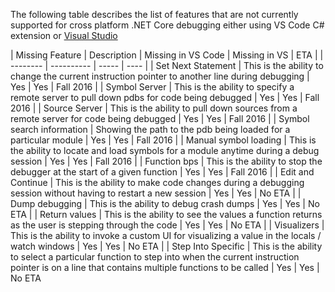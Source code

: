 The following table describes the list of features that are not currently supported for cross platform .NET Core debugging either using VS Code C# extension or [Visual Studio](https://github.com/microsoft/MIEngine/wiki/Offroad-Debugging-of-.NET-Core-on-Linux---OSX-from-Visual-Studio)

| Missing Feature   | Description | Missing in VS Code | Missing in VS | ETA |
| -------- | ---------- | ----- | ---- |
| Set Next Statement | This is the ability to change the current instruction pointer to another line during debugging | Yes | Yes | Fall 2016 |
| Symbol Server | This is the ability to specify a remote server to pull down pdbs for code being debugged | Yes | Yes | Fall 2016 |
| Source Server | This is the ability to pull down sources from a remote server for code being debugged | Yes | Yes | Fall 2016 |
| Symbol search information | Showing the path to the pdb being loaded for a particular module | Yes | Yes | Fall 2016 |
| Manual symbol loading | This is the ability to locate and load symbols for a module anytime during a debug session | Yes | Yes | Fall 2016 |
| Function bps | This is the ability to stop the debugger at the start of a given function | Yes | Yes | Fall 2016 |
| Edit and Continue | This is the ability to make code changes during a debugging session without having to restart a new session | Yes | Yes | No ETA |
| Dump debugging | This is the ability to debug crash dumps | Yes | Yes | No ETA |
| Return values | This is the ability to see the values a function returns as the user is stepping through the code | Yes | Yes | No ETA |
| Visualizers | This is the ability to invoke a custom UI for visualizing a value in the locals / watch windows | Yes | Yes | No ETA |
| Step Into Specific | This is the ability to select a particular function to step into when the current instruction pointer is on a line that contains multiple functions to be called | Yes | Yes | No ETA
